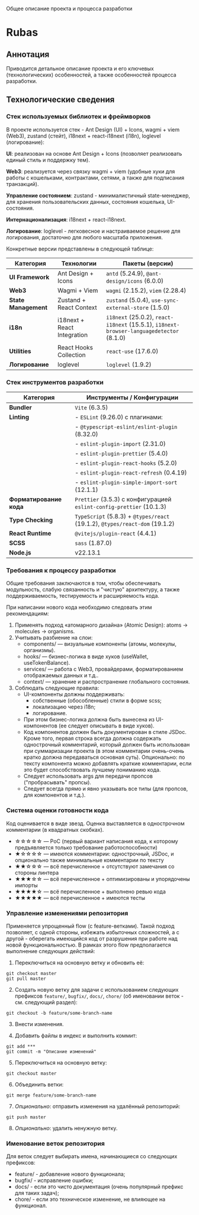 Общее описание проекта и процесса разработки

# Rubas

## Аннотация

Приводится детальное описание проекта и его ключевых (технологических) особенностей, а также особенностей 
процесса разработки.

## Технологические сведения

### Стек используемых библиотек и фреймворков

В проекте используется стек - Ant Design (UI) + Icons, wagmi + viem (Web3), zustand (стейт), i18next + react-i18next
(i18n), loglevel (логирование):

**UI**: реализован на основе Ant Design + Icons (позволяет реализовать единый стиль и поддержку тем).

**Web3**: реализуется через связку wagmi + viem (удобные хуки для работы с кошельками, контрактами, сетями, 
а также для подписания транзакций).

**Управление состоянием**: zustand - минималистичный state-менеджер, для хранения пользовательских данных, состояния 
кошелька, UI-состояния.

**Интернационализация**: i18next + react-i18next.

**Логирование**: loglevel - легковесное и настраиваемое решение для логирования, достаточно для любого масштаба приложения.

Конкретные версии представлены в следующей таблице:

| Категория            | Технологии                  | Пакеты (версии)                                                                          |
|----------------------|-----------------------------|------------------------------------------------------------------------------------------|
| **UI Framework**     | Ant Design + Icons          | `antd` (5.24.9), `@ant-design/icons` (6.0.0)                                             |
| **Web3**             | Wagmi + Viem                | `wagmi` (2.15.2), `viem` (2.28.4)                                                        |
| **State Management** | Zustand + React Context     | `zustand` (5.0.4), `use-sync-external-store` (1.5.0)                                     |
| **i18n**             | i18next + React Integration | `i18next` (25.0.2), `react-i18next` (15.5.1), `i18next-browser-languagedetector` (8.1.0) |
| **Utilities**        | React Hooks Collection      | `react-use` (17.6.0)                                                                     |
| **Логирование**      | loglevel                    | `loglevel` (1.9.2)                                                                       |

### Стек инструментов разработки

| Категория               | Инструменты / Конфигурации                                                  |
|-------------------------|-----------------------------------------------------------------------------|
| **Bundler**             | `Vite` (6.3.5)                                                              |
| **Linting**             | - `ESLint` (9.26.0) с плагинами:                                            |
|                         | - `@typescript-eslint/eslint-plugin` (8.32.0)                               |
|                         | - `eslint-plugin-import` (2.31.0)                                           |
|                         | - `eslint-plugin-prettier` (5.4.0)                                          |
|                         | - `eslint-plugin-react-hooks` (5.2.0)                                       |
|                         | - `eslint-plugin-react-refresh` (0.4.19)                                    |
|                         | - `eslint-plugin-simple-import-sort` (12.1.1)                               |
| **Форматирование кода** | `Prettier` (3.5.3) с конфигурацией `eslint-config-prettier` (10.1.3)        |
| **Type Checking**       | `TypeScript` (5.8.3) + `@types/react` (19.1.2), `@types/react-dom` (19.1.2) |
| **React Runtime**       | `@vitejs/plugin-react` (4.4.1)                                              |
| **SCSS**                | `sass` (1.87.0)                                                             |
| **Node.js**             | v22.13.1                                                                    |

### Требования к процессу разработки

Общие требования заключаются в том, чтобы обеспечивать модульность, слабую связанность и "чистую" архитектуру, а 
также поддерживаемость, тестируемость и расширяемость кода.

При написании нового кода необходимо следовать этим рекомендациям:
1. Применять подход «атомарного дизайна» (Atomic Design): atoms → molecules → organisms.
2. Учитывать разбиение на слои:
   * components/ — визуальные компоненты (атомы, молекулы, организмы).
   * hooks/ — бизнес-логика в виде хуков (useWallet, useTokenBalance).
   * services/ — работа с Web3, провайдерами, форматированием отображаемых данных и т.д..
   * context/ — хранение и распространение глобального состояния.
3. Соблюдать следующие правила:
   * UI-компоненты должны поддерживать:
     - собственные (обособленные) стили в форме scss;  
     - локализацию через i18n;
     - логирование.
   * При этом бизнес-логика должна быть вынесена из UI-компонентов (ее следует описывать в виде хуков).
   * Код компонентов должен быть документирован в стиле JSDoc. Кроме того, первая строка всегда должна содержать 
     однострочный комментарий, который должен быть использован при суммаризации проекта (в этом комментарии очень-очень 
     кратко должна передаваться основная суть). Опционально: по тексту компонента можно добавлять краткие комментарии, 
     если это будет способствовать лучшему пониманию кода.
   * Следует использовать args для передачи пропсов ("пробрасывать" пропсы).
   * Следует всегда прямо и явно указывать все типы (для пропсов, для компонентов и т.д.).

### Система оценки готовности кода

Код оценивается в виде звезд. Оценка выставляется в однострочном комментарии (в квадратных скобках).

* ☆☆☆☆☆ — PoC (первый вариант написания кода, к которому предъявляется только требование работоспособности)
* ★☆☆☆☆ — имеются комментарии: однострочный, JSDoc, и опционально также минимальные комментарии по тексту
* ★★☆☆☆ — всё перечисленное + отсутствуют замечания со стороны линтера
* ★★★☆☆ — всё перечисленное + оптимизированы и упорядочены импорты
* ★★★★☆ — всё перечисленное + выполнено ревью кода
* ★★★★★ — всё перечисленное + имеются тесты

### Управление изменениями репозитория

Применяется упрощенный flow (с feature-ветками). Такой подход позволяет, с одной стороны, избежать избыточных
сложностей, а с другой - оберегать имеющийся код от разрушения при работе над новой функциональностью. В рамках этого
flow предполагается выполнение следующих действий:

1. Переключиться на основную ветку и обновить её:
``` 
git checkout master
git pull master
```

2. Создать новую ветку для задачи c использованием следующих префиксов `feature/`, `bugfix/`, `docs/`, `chore/` (об
   именовании веток - см. следующий раздел):
```
git checkout -b feature/some-branch-name
```

3. Внести изменения.

4. Добавить файлы в индекс и выполнить коммит:
```
git add ***
git commit -m "Описание изменений"
```

5. Переключиться на основную ветку:
   
```
git checkout master
```

6. Объединить ветки:

```
git merge feature/some-branch-name
```

7. _Опционально_: отправить изменения на удалённый репозиторий:
```
git push master
```

8. _Опционально_: удалить ненужную ветку.

### Именование веток репозитория

Для веток следует выбирать имена, начинающиеся со следующих префиксов:

* feature/ - добавление нового функционала;
* bugfix/ - исправление ошибки;
* docs/ - если это чисто документация (очень популярный префикс для таких задач);
* chore/ - если это техническое изменение, не влияющее на функционал.